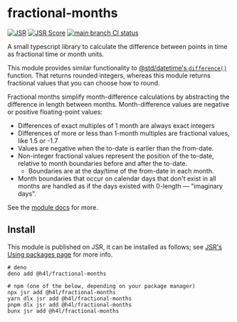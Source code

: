 # fractional-months

[![JSR](https://jsr.io/badges/@h4l/fractional-months)](https://jsr.io/@h4l/fractional-months)
[![JSR Score](https://jsr.io/badges/@h4l/fractional-months/score)](https://jsr.io/@h4l/fractional-months/score)
[![main branch CI status](https://github.com/h4l/fractional-months/actions/workflows/ci.yml/badge.svg?branch=main)](https://github.com/h4l/fractional-months/actions)

A small typescript library to calculate the difference between points in time as
fractional time or month units.

This module provides similar functionality to
[@std/datetime's `difference()`](https://jsr.io/@std/datetime/doc/~/difference)
function. That returns rounded integers, whereas this module returns fractional
values that you can choose how to round.

Fractional months simplify month-difference calculations by abstracting the
difference in length between months. Month-difference values are negative or
positive floating-point values:

- Differences of exact multiples of 1 month are always exact integers
- Differences of more or less than 1-month multiples are fractional values, like
  1.5 or -1.7
- Values are negative when the to-date is earlier than the from-date.
- Non-integer fractional values represent the position of the to-date, relative
  to month boundaries before and after the to-date.
  - Boundaries are at the day/time of the from-date in each month.
- Month boundaries that occur on calendar days that don't exist in all months
  are handled as if the days existed with 0-length — "imaginary days".

See the [module docs](https://jsr.io/@h4l/fractional-months) for more.

## Install

This module is published on JSR, it can be installed as follows; see
[JSR's Using packages page](https://jsr.io/docs/using-packages) for more info.

```console
# deno
deno add @h4l/fractional-months

# npm (one of the below, depending on your package manager)
npx jsr add @h4l/fractional-months
yarn dlx jsr add @h4l/fractional-months
pnpm dlx jsr add @h4l/fractional-months
bunx jsr add @h4l/fractional-months
```
